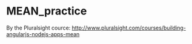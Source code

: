 # MEAN_practice

By the Pluralsight cource:
http://www.pluralsight.com/courses/building-angularjs-nodejs-apps-mean
